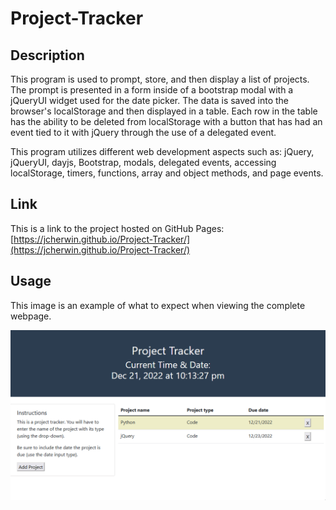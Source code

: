 # Project-Tracker

## Description

This program is used to prompt, store, and then display a list of projects. The prompt is presented in a form inside of a bootstrap modal with a jQueryUI widget used for the date picker. The data is saved into the browser's localStorage and then displayed in a table. Each row in the table has the ability to be deleted from localStorage with a button that has had an event tied to it with jQuery through the use of a delegated event.

This program utilizes different web development aspects such as: jQuery, jQueryUI, dayjs, Bootstrap, modals, delegated events, accessing localStorage, timers, functions, array and object methods, and page events.

## Link

This is a link to the project hosted on GitHub Pages: [https://jcherwin.github.io/Project-Tracker/](https://jcherwin.github.io/Project-Tracker/)

## Usage

This image is an example of what to expect when viewing the complete webpage.

![This is a working image of this project](assets/images/demo-screenshot.gif)
